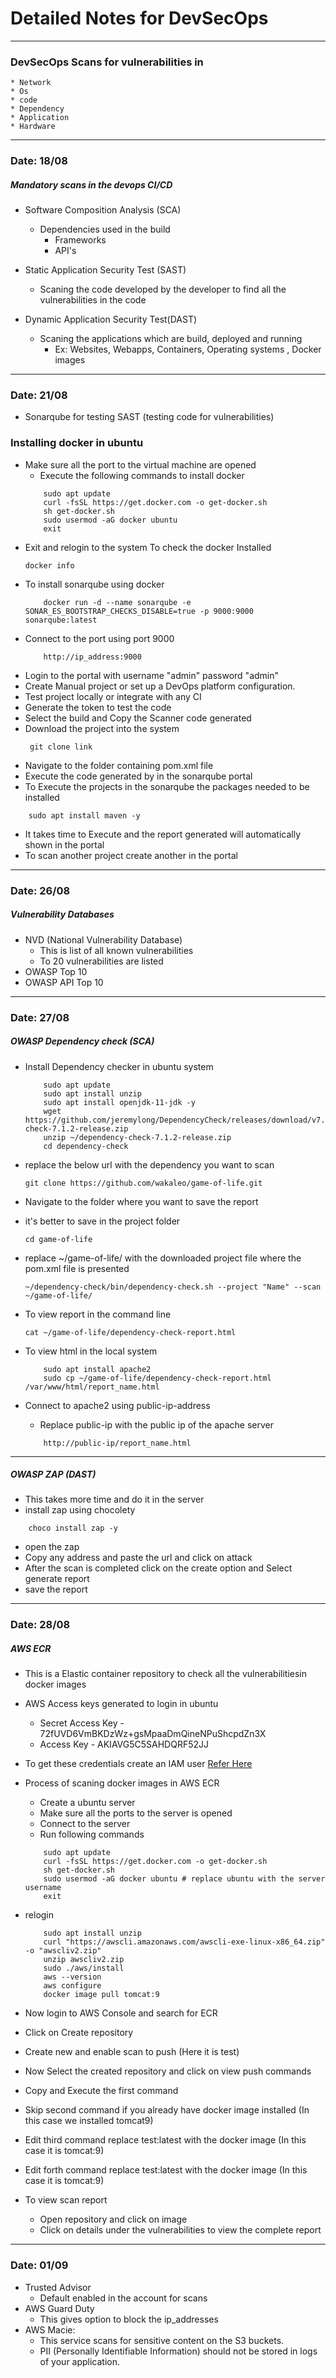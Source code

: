 # Detailed Notes for DevSecOps
----------------------------------------------
### DevSecOps Scans for vulnerabilities in
    * Network
    * Os
    * code
    * Dependency
    * Application
    * Hardware

-----------------------------

### Date: 18/08

##### Mandatory scans in the devops CI/CD
* Software Composition Analysis (SCA)
    * Dependencies used in the build
        * Frameworks
        * API's
* Static Application Security Test (SAST)
    * Scaning the code developed by the developer to find all the vulnerabilities in the code

* Dynamic Application Security Test(DAST)
    * Scaning the applications which are build, deployed and running
        * Ex: Websites, Webapps, Containers, Operating systems , Docker images
----------------------------------

### Date: 21/08

* Sonarqube for testing SAST (testing code for vulnerabilities)
###  Installing docker in ubuntu
  * Make sure all the port to the virtual machine are opened
    * Execute the following commands to install docker
    ``` 
        sudo apt update
        curl -fsSL https://get.docker.com -o get-docker.sh
        sh get-docker.sh
        sudo usermod -aG docker ubuntu
        exit
    ```
* Exit and relogin to the system
    To check the docker Installed
    ```
    docker info
    ```
* To install sonarqube using docker
    ``` 
        docker run -d --name sonarqube -e SONAR_ES_BOOTSTRAP_CHECKS_DISABLE=true -p 9000:9000 sonarqube:latest
    ```
* Connect to the port using port 9000
    ```
        http://ip_address:9000
    ```
* Login to the portal with username "admin" password "admin"
* Create Manual project or set up a DevOps platform configuration.
* Test project locally or integrate with any CI 
* Generate the token to test the code
* Select the build and Copy the Scanner code generated
* Download the project into the system
   ```
    git clone link 
   ```
* Navigate to the folder containing pom.xml file
* Execute the code generated by in the sonarqube portal
* To Execute the projects in the sonarqube the packages needed to be installed
```
    sudo apt install maven -y
```
* It takes time to Execute and the report generated will automatically shown in the portal
* To scan another project create another in the portal 

---------------------------------------------
### Date: 26/08
##### Vulnerability Databases
* NVD (National Vulnerability Database)
    * This is list of all known vulnerabilities
    * To 20 vulnerabilities are listed
* OWASP Top 10 
* OWASP API Top 10
----------------------------------------------
### Date: 27/08

##### OWASP Dependency check (SCA)
* Install Dependency checker in ubuntu system
    ```
        sudo apt update
        sudo apt install unzip
        sudo apt install openjdk-11-jdk -y
        wget https://github.com/jeremylong/DependencyCheck/releases/download/v7.1.2/dependency-check-7.1.2-release.zip
        unzip ~/dependency-check-7.1.2-release.zip
        cd dependency-check
    ```
*  replace the below url with the dependency you want to scan
    ```
    git clone https://github.com/wakaleo/game-of-life.git  
    ```
    
* Navigate to the folder where you want to save the report
* it's better to save in the project folder 
    ```
    cd game-of-life
    ```

* replace ~/game-of-life/ with the downloaded project file where the pom.xml file is presented
    ```
    ~/dependency-check/bin/dependency-check.sh --project "Name" --scan ~/game-of-life/
    ```
* To view report in the command line 
    ```
    cat ~/game-of-life/dependency-check-report.html 
    ```
* To view html in the local system
    ```
        sudo apt install apache2
        sudo cp ~/game-of-life/dependency-check-report.html /var/www/html/report_name.html
    ```
* Connect to apache2 using public-ip-address
    * Replace public-ip with the public ip of the apache server
    ```
        http://public-ip/report_name.html
    ```
----------
##### OWASP ZAP (DAST)
* This takes more time and do it in the server
* install zap using chocolety
```
    choco install zap -y
```
* open the zap
* Copy any address and paste the url and click on attack
* After the scan is completed click on the create option and Select generate report
* save the report
----------------------------------------------------------
### Date: 28/08
##### AWS ECR
* This is a Elastic container repository to check all the vulnerabilitiesin  docker images
* AWS Access keys generated to login in ubuntu 
    * Secret Access Key  -  72fUVD6VmBKDzWz+gsMpaaDmQineNPuShcpdZn3X
    * Access Key -  AKIAVG5C5SAHDQRF52JJ
* To get these credentials create an IAM user [Refer Here](https://sst.dev/chapters/create-an-iam-user.html)

* Process of scaning docker images in AWS ECR
    * Create a ubuntu server
    * Make sure all the ports to the server is opened
    * Connect to the server
    * Run following commands
    ```
        sudo apt update
        curl -fsSL https://get.docker.com -o get-docker.sh
        sh get-docker.sh
        sudo usermod -aG docker ubuntu # replace ubuntu with the server username
        exit
    ```
* relogin
    ```
        sudo apt install unzip
        curl "https://awscli.amazonaws.com/awscli-exe-linux-x86_64.zip" -o "awscliv2.zip"
        unzip awscliv2.zip
        sudo ./aws/install
        aws --version
        aws configure
        docker image pull tomcat:9
    ```

* Now login to AWS Console and search for ECR
* Click on Create repository
* Create new and enable scan to push (Here it is test)
* Now Select the created repository and click on view push commands
* Copy and Execute the first command 
* Skip second command if you already have docker image installed (In this case we installed tomcat9)
* Edit third command replace test:latest with the docker image (In this case it is tomcat:9)
* Edit forth command replace test:latest with the docker image (In this case it is tomcat:9)

* To view scan report
    * Open repository and click on image
    * Click on details under the vulnerabilities to view the complete report
------------------------------------------------------------------------------
### Date: 01/09
* Trusted Advisor
    * Default enabled in the account for  scans 
* AWS Guard Duty
    * This gives option to block the ip_addresses 
* AWS Macie:
    * This service scans for sensitive content on the S3 buckets.
    * PII (Personally Identifiable Information) should not be stored in logs of your application.